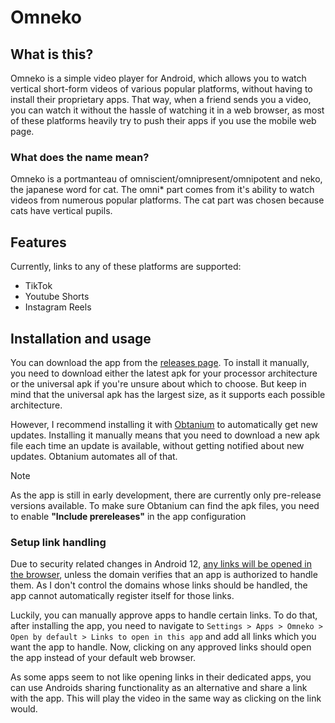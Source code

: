 # Omneko

## What is this?

Omneko is a simple video player for Android, which allows you to watch vertical short-form videos of various popular platforms, without having to install their proprietary apps.
That way, when a friend sends you a video, you can watch it without the hassle of watching it in a web browser, as most of these platforms heavily try to push their apps if you use the mobile web page.

### What does the name mean?

Omneko is a portmanteau of omniscient/omnipresent/omnipotent and neko, the japanese word for cat.
The omni* part comes from it's ability to watch videos from numerous popular platforms.
The cat part was chosen because cats have vertical pupils.

## Features

Currently, links to any of these platforms are supported:

- TikTok
- Youtube Shorts
- Instagram Reels

## Installation and usage

You can download the app from the [releases page](https://github.com/tobocode/Omneko/releases).
To install it manually, you need to download either the latest apk for your processor architecture or the universal apk if you're unsure about which to choose.
But keep in mind that the universal apk has the largest size, as it supports each possible architecture.

However, I recommend installing it with [Obtanium](https://github.com/ImranR98/Obtainium) to automatically get new updates.
Installing it manually means that you need to download a new apk file each time an update is available, without getting notified about new updates.
Obtanium automates all of that.

> [!NOTE]
> As the app is still in early development, there are currently only pre-release versions available.
> To make sure Obtanium can find the apk files, you need to enable **"Include prereleases"** in the app configuration

### Setup link handling

Due to security related changes in Android 12, [any links will be opened in the browser](https://developer.android.com/training/app-links/#web-links), unless the domain verifies that an app is authorized to handle them.
As I don't control the domains whose links should be handled, the app cannot automatically register itself for those links.

Luckily, you can manually approve apps to handle certain links.
To do that, after installing the app, you need to navigate to `Settings > Apps > Omneko > Open by default > Links to open in this app` and add all links which you want the app to handle.
Now, clicking on any approved links should open the app instead of your default web browser.

As some apps seem to not like opening links in their dedicated apps, you can use Androids sharing functionality as an alternative and share a link with the app.
This will play the video in the same way as clicking on the link would.
